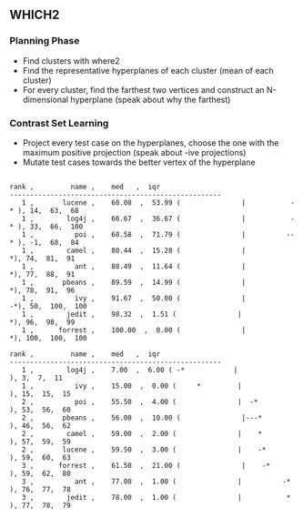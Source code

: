 ## WHICH2 


### Planning Phase

+ Find clusters with where2
+ Find the representative hyperplanes of each cluster (mean of each cluster)
+ For every cluster, find the farthest two vertices and construct an N-dimensional hyperplane (speak about why the farthest)

### Contrast Set Learning

+ Project every test case on the hyperplanes, choose the one with the maximum positive projection (speak about -ive projections)
+ Mutate test cases towards the better vertex of the hyperplane
```

rank ,         name ,    med   ,  iqr
----------------------------------------------------
   1 ,       lucene ,    60.08  ,  53.99 (               |           -* ), 14,  63,  68
   1 ,        log4j ,    66.67  ,  36.67 (               |           -* ), 33,  66,  100
   1 ,          poi ,    68.58  ,  71.79 (               |          --* ), -1,  68,  84
   1 ,        camel ,    80.44  ,  15.28 (               |             *), 74,  81,  91
   1 ,          ant ,    88.49  ,  11.64 (               |             *), 77,  88,  91
   1 ,       pbeans ,    89.59  ,  14.99 (               |             *), 78,  91,  96
   1 ,          ivy ,    91.67  ,  50.00 (               |            -*), 50,  100,  100
   1 ,        jedit ,    98.32  ,  1.51 (               |             *), 96,  98,  99
   1 ,      forrest ,    100.00  ,  0.00 (               |             *), 100,  100,  100

rank ,         name ,    med   ,  iqr
----------------------------------------------------
   1 ,        log4j ,    7.00  ,  6.00 ( -*            |              ), 3,  7,  11
   1 ,          ivy ,    15.00  ,  0.00 (     *         |              ), 15,  15,  15
   2 ,          poi ,    55.50  ,  4.00 (               |  -*          ), 53,  56,  60
   2 ,       pbeans ,    56.00  ,  10.00 (               |---*          ), 46,  56,  62
   2 ,        camel ,    59.00  ,  2.00 (               |    *         ), 57,  59,  59
   2 ,       lucene ,    59.50  ,  3.00 (               |    -*        ), 59,  60,  63
   3 ,      forrest ,    61.50  ,  21.00 (               |    -*        ), 59,  62,  80
   3 ,          ant ,    77.00  ,  1.00 (               |          -*  ), 76,  77,  78
   3 ,        jedit ,    78.00  ,  1.00 (               |           *  ), 77,  78,  79
```
